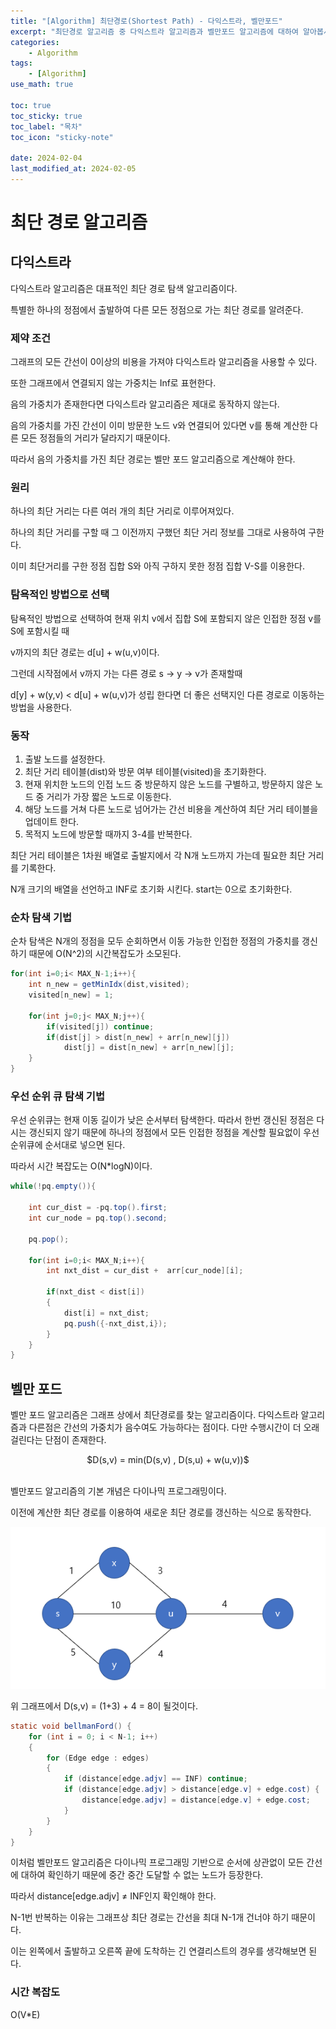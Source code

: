 ```yaml
---
title: "[Algorithm] 최단경로(Shortest Path) - 다익스트라, 벨만포드"
excerpt: "최단경로 알고리즘 중 다익스트라 알고리즘과 벨만포드 알고리즘에 대하여 알아봅시다."
categories:
    - Algorithm
tags:
    - [Algorithm]
use_math: true

toc: true
toc_sticky: true
toc_label: "목차"
toc_icon: "sticky-note"

date: 2024-02-04
last_modified_at: 2024-02-05
---
```


# 최단 경로 알고리즘

## 다익스트라

다익스트라 알고리즘은 대표적인 최단 경로 탐색 알고리즘이다.

특별한 하나의 정점에서 출발하여 다른 모든 정점으로 가는 최단 경로를 알려준다.

### 제약 조건

그래프의 모든 간선이 0이상의 비용을 가져야 다익스트라 알고리즘을 사용할 수 있다.

또한 그래프에서 연결되지 않는 가중치는 Inf로 표현한다.

음의 가중치가 존재한다면 다익스트라 알고리즘은 제대로 동작하지 않는다.

음의 가중치를 가진 간선이 이미 방문한 노드 v와 연결되어 있다면 v를 통해 계산한 다른 모든 정점들의 거리가 달라지기 때문이다. 

따라서 음의 가중치를 가진 최단 경로는 벨만 포드 알고리즘으로 계산해야 한다.  

### 원리

하나의 최단 거리는 다른 여러 개의 최단 거리로 이루어져있다.

하나의 최단 거리를 구할 때 그 이전까지 구했던 최단 거리 정보를 그대로 사용하여 구한다.

이미 최단거리를 구한 정점 집합 S와 아직 구하지 못한 정점 집합 V-S를 이용한다.

### 탐욕적인 방법으로 선택

탐욕적인 방법으로 선택하여 현재 위치 v에서 집합 S에 포함되지 않은 인접한 정점 v를 S에 포함시킬 때 

v까지의 최단 경로는 d[u] + w(u,v)이다.

그런데 시작점에서 v까지 가는 다른 경로 s → y → v가 존재할때 

d[y] + w(y,v) < d[u] + w(u,v)가 성립 한다면 더 좋은 선택지인 다른 경로로 이동하는 방법을 사용한다.

### 동작

1. 출발 노드를 설정한다.
2. 최단 거리 테이블(dist)와 방문 여부 테이블(visited)을 초기화한다.
3. 현재 위치한 노드의 인접 노드 중 방문하지 않은 노드를 구별하고, 방문하지 않은 노드 중 거리가 가장 짧은 노드로 이동한다.
4. 해당 노드를 거쳐 다른 노드로 넘어가는 간선 비용을 계산하여 최단 거리 테이블을 업데이트 한다.
5. 목적지 노드에 방문할 때까지 3-4를 반복한다.

최단 거리 테이블은 1차원 배열로 출발지에서 각 N개 노드까지 가는데 필요한 최단 거리를 기록한다.

N개 크기의 배열을 선언하고 INF로 초기화 시킨다. start는 0으로 초기화한다.

### 순차 탐색 기법

순차 탐색은 N개의 정점을 모두 순회하면서 이동 가능한 인접한 정점의 가중치를 갱신하기 때문에 O(N^2)의 시간복잡도가 소모된다.

```java
for(int i=0;i< MAX_N-1;i++){
    int n_new = getMinIdx(dist,visited);
    visited[n_new] = 1;

    for(int j=0;j< MAX_N;j++){
        if(visited[j]) continue;
        if(dist[j] > dist[n_new] + arr[n_new][j])
            dist[j] = dist[n_new] + arr[n_new][j];
    }
}
```

### 우선 순위 큐 탐색 기법

우선 순위큐는 현재 이동 길이가 낮은 순서부터 탐색한다. 따라서 한번 갱신된 정점은 다시는 갱신되지 않기 때문에 하나의 정점에서 모든 인접한 정점을 계산할 필요없이 우선순위큐에 순서대로 넣으면 된다.

따라서 시간 복잡도는 O(N*logN)이다.

```java
while(!pq.empty()){

    int cur_dist = -pq.top().first;
    int cur_node = pq.top().second;

    pq.pop();

    for(int i=0;i< MAX_N;i++){
        int nxt_dist = cur_dist +  arr[cur_node][i];

        if(nxt_dist < dist[i])
        {
            dist[i] = nxt_dist;
            pq.push({-nxt_dist,i});
        }
    }
}
```

## 벨만 포드

벨만 포드 알고리즘은 그래프 상에서 최단경로를 찾는 알고리즘이다. 다익스트라 알고리즘과 다른점은 간선의 가중치가 음수여도 가능하다는 점이다. 다만 수행시간이 더 오래걸린다는 단점이 존재한다. 

<div style="text-align: center;">
    $D(s,v) = min(D(s,v) , D(s,u) + w(u,v))$
</div>
<br>

벨만포드 알고리즘의 기본 개념은 다이나믹 프로그래밍이다. 

이전에 계산한 최단 경로를 이용하여 새로운 최단 경로를 갱신하는 식으로 동작한다.

<div style="text-align: center;">
    <img src = "/image/posts/algorithm/shortestPath/bellmanFordGraph.png">
</div>

위 그래프에서 D(s,v) = (1+3) + 4 = 8이 될것이다.


```java
static void bellmanFord() {
    for (int i = 0; i < N-1; i++)
    {
        for (Edge edge : edges)
        {
            if (distance[edge.adjv] == INF) continue;
            if (distance[edge.adjv] > distance[edge.v] + edge.cost) {
                distance[edge.adjv] = distance[edge.v] + edge.cost;
            }
        }
    }
}
```
이처럼 벨만포드 알고리즘은 다이나믹 프로그래밍 기반으로 순서에 상관없이 모든 간선에 대하여 확인하기 때문에 중간 중간 도달할 수 없는 노드가 등장한다.

따라서 distance[edge.adjv] ≠ INF인지 확인해야 한다.

N-1번 반복하는 이유는 그래프상 최단 경로는 간선을 최대 N-1개 건너야 하기 때문이다.

이는 왼쪽에서 출발하고 오른쪽 끝에 도착하는 긴 연결리스트의 경우를 생각해보면 된다.

### 시간 복잡도

O(V*E)


